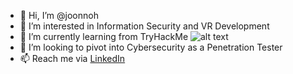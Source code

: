 - 👋 Hi, I’m @joonnoh
- 👀 I’m interested in Information Security and VR Development
- 🌱 I’m currently learning from TryHackMe
![alt text](<img src="https://tryhackme-badges.s3.amazonaws.com/Injoonuity.png" alt="TryHackMe">)
- 💞️ I’m looking to pivot into Cybersecurity as a Penetration Tester
- 📫 Reach me via [LinkedIn](https://www.linkedin.com/in/joonnoh/)

<!---
joonnoh/joonnoh is a ✨ special ✨ repository because its `README.md` (this file) appears on your GitHub profile.
You can click the Preview link to take a look at your changes.
--->
